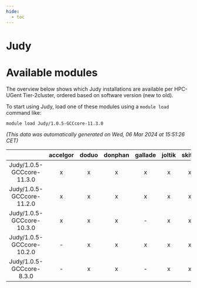 ```yaml
---
hide:
  - toc
---
```


Judy
====

# Available modules


The overview below shows which Judy installations are available per HPC-UGent Tier-2cluster, ordered based on software version (new to old).

To start using Judy, load one of these modules using a `module load` command like:

```shell
module load Judy/1.0.5-GCCcore-11.3.0
```

*(This data was automatically generated on Wed, 06 Mar 2024 at 15:51:26 CET)*  

| |accelgor|doduo|donphan|gallade|joltik|skitty|
| :---: | :---: | :---: | :---: | :---: | :---: | :---: |
|Judy/1.0.5-GCCcore-11.3.0|x|x|x|x|x|x|
|Judy/1.0.5-GCCcore-11.2.0|x|x|x|x|x|x|
|Judy/1.0.5-GCCcore-10.3.0|x|x|x|-|x|x|
|Judy/1.0.5-GCCcore-10.2.0|-|x|x|x|x|x|
|Judy/1.0.5-GCCcore-8.3.0|-|x|x|-|x|x|
